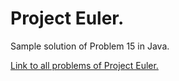 # Project Euler.

Sample solution of Problem 15 in Java.

[Link to all problems of Project Euler.](https://projecteuler.net/)